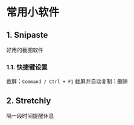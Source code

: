 # 常用小软件

## 1. Snipaste

好用的截图软件

### 1.1. 快捷键设置

截屏：`Command / Ctrl + F1`
截屏并自动复制：删除

## 2. Stretchly

隔一段时间提醒休息
